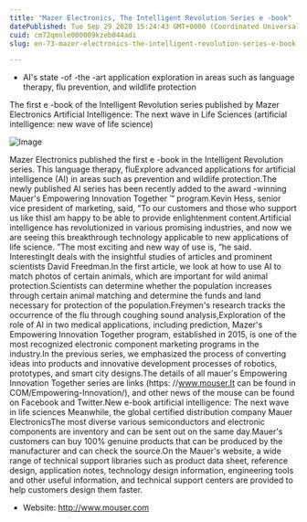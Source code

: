 ```yaml
---
title: "Mazer Electronics, The Intelligent Revolution Series e -book"
datePublished: Tue Sep 29 2020 15:24:43 GMT+0000 (Coordinated Universal Time)
cuid: cm72qmnle000009kzeb044adi
slug: en-73-mazer-electronics-the-intelligent-revolution-series-e-book

---
```



- AI's state -of -the -art application exploration in areas such as language therapy, flu prevention, and wildlife protection

The first e -book of the Intelligent Revolution series published by Mazer Electronics Artificial Intelligence: The next wave in Life Sciences (artificial intelligence: new wave of life science)

![Image](https://cdn.hashnode.com/res/hashnode/image/upload/v1739414743520/1779196c-4847-4014-9be9-4df647566b2b.jpeg)

Mazer Electronics published the first e -book in the Intelligent Revolution series. This language therapy, fluExplore advanced applications for artificial intelligence (AI) in areas such as prevention and wildlife protection.The newly published AI series has been recently added to the award -winning Mauer's Empowering Innovation Together ™ program.Kevin Hess, senior vice president of marketing, said, “To our customers and those who support us like thisI am happy to be able to provide enlightenment content.Artificial intelligence has revolutionized in various promising industries, and now we are seeing this breakthrough technology applicable to new applications of life science. ”The most exciting and new way of use is, ”he said. InterestingIt deals with the insightful studies of articles and prominent scientists David Freedman.In the first article, we look at how to use AI to match photos of certain animals, which are important for wild animal protection.Scientists can determine whether the population increases through certain animal matching and determine the funds and land necessary for protection of the population.Freymen's research tracks the occurrence of the flu through coughing sound analysis,Exploration of the role of AI in two medical applications, including prediction, Mazer's Empowering Innovation Together program, established in 2015, is one of the most recognized electronic component marketing programs in the industry.In the previous series, we emphasized the process of converting ideas into products and innovative development processes of robotics, prototypes, and smart city designs.The details of all mauer's Empowering Innovation Together series are links (https: //www.mouser.It can be found in COM/Empowering-Innovation/), and other news of the mouse can be found on Facebook and Twitter.New e-book artificial intelligence: The next wave in life sciences Meanwhile, the global certified distribution company Mauer ElectronicsThe most diverse various semiconductors and electronic components are inventory and can be sent out on the same day.Mauer's customers can buy 100% genuine products that can be produced by the manufacturer and can check the source.On the Mauer's website, a wide range of technical support libraries such as product data sheet, reference design, application notes, technology design information, engineering tools and other useful information, and technical support centers are provided to help customers design them faster.

- Website: http://www.mouser.com